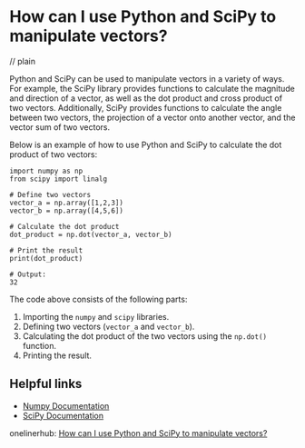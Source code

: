 # How can I use Python and SciPy to manipulate vectors?
// plain

Python and SciPy can be used to manipulate vectors in a variety of ways. For example, the SciPy library provides functions to calculate the magnitude and direction of a vector, as well as the dot product and cross product of two vectors. Additionally, SciPy provides functions to calculate the angle between two vectors, the projection of a vector onto another vector, and the vector sum of two vectors.

Below is an example of how to use Python and SciPy to calculate the dot product of two vectors:

```
import numpy as np
from scipy import linalg

# Define two vectors
vector_a = np.array([1,2,3])
vector_b = np.array([4,5,6])

# Calculate the dot product
dot_product = np.dot(vector_a, vector_b)

# Print the result
print(dot_product)

# Output:
32
```

The code above consists of the following parts:
1. Importing the `numpy` and `scipy` libraries.
2. Defining two vectors (`vector_a` and `vector_b`).
3. Calculating the dot product of the two vectors using the `np.dot()` function.
4. Printing the result.

## Helpful links
- [Numpy Documentation](https://numpy.org/doc/)
- [SciPy Documentation](https://docs.scipy.org/doc/)

onelinerhub: [How can I use Python and SciPy to manipulate vectors?](https://onelinerhub.com/python-scipy/how-can-i-use-python-and-scipy-to-manipulate-vectors)